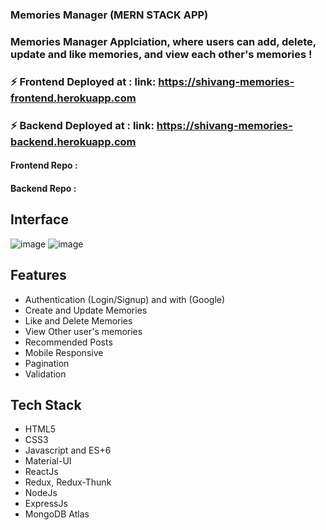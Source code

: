 ### Memories Manager (MERN STACK APP)

### Memories Manager Applciation, where users can add, delete, update and like memories, and view each other's memories !

### ⚡ Frontend Deployed at : link: https://shivang-memories-frontend.herokuapp.com

### ⚡ Backend Deployed  at : link: https://shivang-memories-backend.herokuapp.com

#### Frontend Repo : 
#### Backend Repo : 

## Interface
![image](https://user-images.githubusercontent.com/90856664/152206307-95e1c6f8-64c6-42ca-9285-c8d78bd136e8.png)
![image](https://user-images.githubusercontent.com/90856664/152206318-8fa5ae54-e6b8-4fdf-bb95-5d36cda16420.png)







## Features

- Authentication (Login/Signup) and with (Google)
- Create and Update Memories
- Like and Delete Memories
- View Other user's memories
- Recommended Posts
- Mobile Responsive
- Pagination
- Validation

## Tech Stack

- HTML5
- CSS3
- Javascript and ES+6
- Material-UI
- ReactJs
- Redux, Redux-Thunk
- NodeJs
- ExpressJs
- MongoDB Atlas

